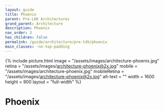 ```yaml
---
layout: guide
title: Phoenix
parent: Pre-LDK Architectures
grand_parent: Architecture
description: Phoenix
nav_order: 3
has_children: false
permalink: /guide/architecture/pre-ldk/phoenix
main_classes: -no-top-padding
---
```


{% include picture.html	
   image = "/assets/images/architecture-phoenix.jpg"
   retina = "/assets/images/architecture-phoenix@2x.jpg"
   mobile = "/assets/images/architecture-phoenix.jpg"
   mobileRetina = "/assets/images/architecture-phoenix@2x.jpg"
   alt-text = ""
   width = 1600
   height = 900
   layout = "full-width"
%}

# Phoenix
